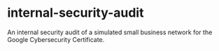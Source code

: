 # internal-security-audit
An internal security audit of a simulated small business network for the Google Cybersecurity Certificate.
